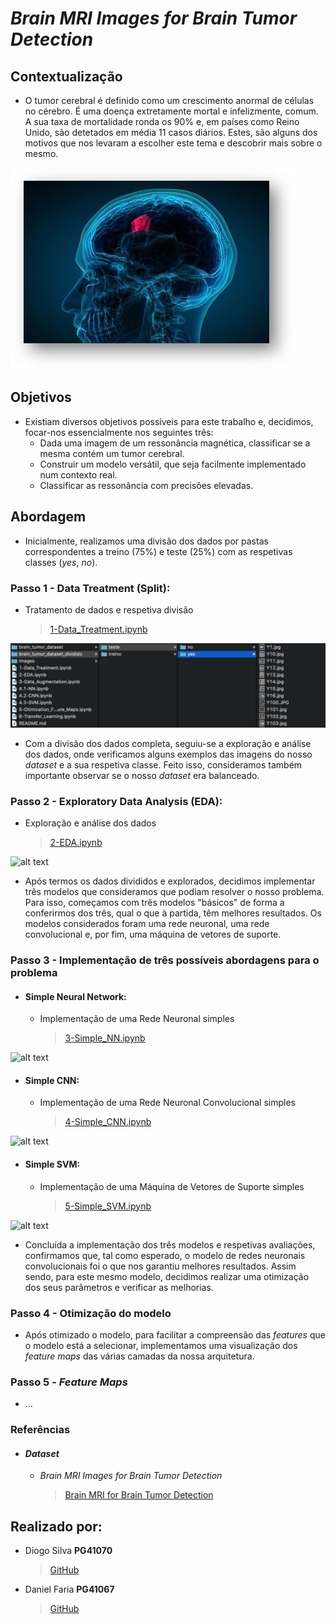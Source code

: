 # *Brain MRI Images for Brain Tumor Detection*
## Contextualização
- O tumor cerebral é definido como um crescimento anormal de células no cérebro. É uma doença extretamente mortal e infelizmente, comum. A sua taxa de mortalidade ronda os 90% e, em países como Reino Unido, são detetados em média 11 casos diários. Estes, são alguns dos motivos que nos levaram a escolher este tema e descobrir mais sobre o mesmo.

![Brain Tumor](/images/contextualizacao.jpg)

## Objetivos

- Existiam diversos objetivos possíveis para este trabalho e, decidimos, focar-nos essencialmente nos seguintes três:
    - Dada uma imagem de um ressonância magnética, classificar se a mesma contém um tumor cerebral.
    - Construir um modelo versátil, que seja facilmente implementado num contexto real.
    - Classificar as ressonância com precisões elevadas.

## Abordagem

- Inicialmente, realizamos uma divisão dos dados por pastas correspondentes a treino (75%) e teste (25%) com as respetivas classes (*yes*, *no*).

### Passo 1 - Data Treatment (Split):
- Tratamento de dados e respetiva divisão  
    > [1-Data_Treatment.ipynb](https://github.com/diogogsilva/tp_aa2_pg41070_pg41067/blob/master/1-Data_Treatment.ipynb)
    
![alt text](/images/data-split.png)
    
- Com a divisão dos dados completa, seguiu-se a exploração e análise dos dados, onde verificamos alguns exemplos das imagens do nosso *dataset* e a sua respetiva classe. Feito isso, consideramos também importante observar se o nosso *dataset* era balanceado.

### Passo 2 - Exploratory Data Analysis (EDA):
- Exploração e análise dos dados
    > [2-EDA.ipynb](https://github.com/diogogsilva/tp_aa2_pg41070_pg41067/blob/master/2-EDA.ipynb)
    
![alt text](https://github.com/diogogsilva/tp_aa2_pg41070_pg41067/tree/master/images/eda.png)
   
- Após termos os dados divididos e explorados, decidimos implementar três modelos que consideramos que podiam resolver o nosso problema. Para isso, começamos com três modelos "básicos" de forma a conferirmos dos três, qual o que à partida, têm melhores resultados. Os modelos considerados foram uma rede neuronal, uma rede convolucional e, por fim, uma máquina de vetores de suporte.

### Passo 3 - Implementação de três possíveis abordagens para o problema
- #### Simple Neural Network:
    - Implementação de uma Rede Neuronal simples
        > [3-Simple_NN.ipynb](https://github.com/diogogsilva/tp_aa2_pg41070_pg41067/blob/master/3-Simple_NN.ipynb)
       
![alt text](https://github.com/diogogsilva/tp_aa2_pg41070_pg41067/tree/master/images/acc_snn.png)

- #### Simple CNN:
    - Implementação de uma Rede Neuronal Convolucional simples
        > [4-Simple_CNN.ipynb](https://github.com/diogogsilva/tp_aa2_pg41070_pg41067/blob/master/4-Simple_CNN.ipynb)
        
![alt text](https://github.com/diogogsilva/tp_aa2_pg41070_pg41067/tree/master/images/acc_cnn.png)

- #### Simple SVM:
    - Implementação de uma Máquina de Vetores de Suporte simples
        > [5-Simple_SVM.ipynb](https://github.com/diogogsilva/tp_aa2_pg41070_pg41067/blob/master/5-Simple_SVM.ipynb)
        
![alt text](https://github.com/diogogsilva/tp_aa2_pg41070_pg41067/tree/master/images/acc_svm.png)

- Concluída a implementação dos três modelos e respetivas avaliações, confirmamos que, tal como esperado, o modelo de redes neuronais convolucionais foi o que nos garantiu melhores resultados. Assim sendo, para este mesmo modelo, decidimos realizar uma otimização dos seus parâmetros e verificar as melhorias.

### Passo 4 - Otimização do modelo

- Após otimizado o modelo, para facilitar a compreensão das *features* que o modelo está a selecionar, implementamos uma visualização dos *feature maps* das várias camadas da nossa arquitetura.

### Passo 5 - *Feature Maps*

- ...
        
### Referências

- #### *Dataset*
    - *Brain MRI Images for Brain Tumor Detection*
        >[Brain MRI for Brain Tumor Detection](https://www.kaggle.com/navoneel/brain-mri-images-for-brain-tumor-detection)

## Realizado por:
- Diogo Silva **PG41070**
    > [GitHub](https://github.com/diogogsilva)
- Daniel Faria **PG41067**
    > [GitHub](https://github.com/DanielCoutinhoFaria)